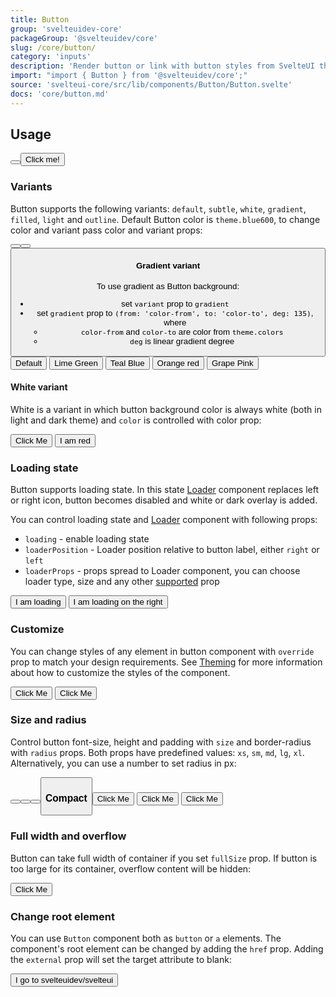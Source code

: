 ```yaml
---
title: Button
group: 'svelteuidev-core'
packageGroup: '@svelteuidev/core'
slug: /core/button/
category: 'inputs'
description: 'Render button or link with button styles from SvelteUI theme'
import: "import { Button } from '@svelteuidev/core';"
source: 'svelteui-core/src/lib/components/Button/Button.svelte'
docs: 'core/button.md'
---
```


<script lang="ts">
    import { ActionIcon, Button } from '@svelteuidev/core';
    import { Heading, Preview } from 'components'

    const simpleButtons = `
        <script>
            import { Button } from '@svelteuidev/core';
        <\/script>

        <Button \/>
        <Button>Click me!<\/Button>
    `;
    const variantButtons = `
        <script>
            import { Button } from '@svelteuidev/core';
        <\/script>

        <Button color="red" \/>
        <Button variant="outline"\/>
        <Button variant="filled"\/>
    `;
    const gradientButtons = `
        <script>
            import { Button } from '@svelteuidev/core';
        <\/script>

        <Button variant='gradient'>Default<\/Button>
        <Button variant='gradient' gradient={{from: 'teal', to: 'green', deg: 105}}>Lime Green<\/Button>
        <Button variant='gradient' gradient={{from: 'teal', to: 'blue', deg: 60}}>Teal Blue<\/Button>
        <Button variant='gradient' gradient={{from: 'orange', to: 'red', deg: 45}}>Orange red<\/Button>
        <Button variant='gradient' gradient={{from: 'grape', to: 'pink', deg: 35}}>Grape Pink<\/Button>
    `;
    const whiteButtons = `
        <script>
            import { Button } from '@svelteuidev/core';
        <\/script>

        <Button variant="white">Click Me<\/Button>
        <Button variant="white" color="red">I am red<\/Button>
    `;
    const loadingButtons = `
        <script>
            import { Button } from '@svelteuidev/core';
        <\/script>

        <Button loading={true}>I am loading<\/Button>
        <Button loading={true} loaderPosition={"right"}>I am loading on the right<\/Button>
    `;
    const customizeButtons = `
        <script>
            import { ActionIcon, Button } from '@svelteuidev/core';
        <\/script>

        <Button override={{ backgroundColor: 'red' }} variant='outline'>Click Me<\/Button>
        <Button>
            <ActionIcon \/>Click Me
        <\/Button>
    `;
    const sizeButtons = `
        <script>
            import { Button } from '@svelteuidev/core';
        <\/script>

        <Button radius="lg" \/> // -> theme predefined large radius
        <Button radius={10} \/> // -> ( borderRadius: '10px' )
        <Button size="sm" \/> // -> predefined small size
        <Button size="lg" \/> // -> predefined large size
    `;
    const compactButtons = `
        <script>
            import { Button } from '@svelteuidev/core';
        <\/script>

        <Button compact>Click Me<\/Button>
        <Button variant='outline' compact>Click Me<\/Button>
        <Button variant='default' compact>Click Me<\/Button>
    `;
    const fullsizeButtons = `
        <script>
            import { Button } from '@svelteuidev/core';
        <\/script>

        <Button fullSize>Click Me<\/Button>
    `;
    const rootButtons = `
        <script>
            import { Button } from '@svelteuidev/core';
        <\/script>

        <Button href="https://github.com/svelteuidev/svelteui">I go to svelteuidev/svelteui<\/Button>
    `;
</script>

<Heading />

## Usage

<Preview code={simpleButtons}>
    <Button />
    <Button>Click me!</Button>
</Preview>

### Variants

Button supports the following variants: `default`, `subtle`, `white`, `gradient`, `filled`, `light` and `outline`. Default Button color is `theme.blue600`, to change color and variant pass color and variant props:

<Preview code={variantButtons}>
    <Button color="red" />
    <Button variant="outline"/>
    <Button variant="filled"/>
</Preview>

#### Gradient variant

To use gradient as Button background:

* set `variant` prop to `gradient`
* set `gradient` prop to `(from: 'color-from', to: 'color-to', deg: 135)`, where
    * `color-from` and `color-to` are color from `theme.colors`
    * `deg` is linear gradient degree

<Preview code={gradientButtons}>
    <Button variant='gradient'>Default</Button>
    <Button variant='gradient' gradient={{from: 'teal', to: 'green', deg: 105}}>Lime Green</Button>
    <Button variant='gradient' gradient={{from: 'teal', to: 'blue', deg: 60}}>Teal Blue</Button>
    <Button variant='gradient' gradient={{from: 'orange', to: 'red', deg: 45}}>Orange red</Button>
    <Button variant='gradient' gradient={{from: 'grape', to: 'pink', deg: 35}}>Grape Pink</Button>
</Preview>

#### White variant

White is a variant in which button background color is always white (both in light and dark theme) and `color` is controlled with color prop:

<Preview code={whiteButtons}>
    <Button variant="white">Click Me</Button>
    <Button variant="white" color="red">I am red</Button>
</Preview>

### Loading state

Button supports loading state. In this state [Loader](core/loader) component replaces left or right icon, button becomes disabled and white or dark overlay is added.

You can control loading state and [Loader](core/loader) component with following props:

* `loading` - enable loading state
* `loaderPosition` - Loader position relative to button label, either `right` or `left`
* `loaderProps` - props spread to Loader component, you can choose loader type, size and any other [supported](core/loader) prop

<Preview code={loadingButtons}>
    <Button loading={true}>I am loading</Button>
    <Button loading={true} loaderPosition={"right"}>I am loading on the right</Button>
</Preview>

### Customize

You can change styles of any element in button component with `override` prop to match your design requirements. See [Theming](theming/utilities) for more information about how to customize the styles of the component.

<Preview code={loadingButtons}>
    <Button override={{ backgroundColor: 'red' }} variant='outline'>Click Me</Button>
    <Button>
        <ActionIcon />Click Me
    </Button>
</Preview>

### Size and radius

Control button font-size, height and padding with `size` and border-radius with `radius` props. Both props have predefined values: `xs`, `sm`, `md`, `lg`, `xl`. Alternatively, you can use a number to set radius in px:

<Preview code={sizeButtons}>
    <Button radius="lg" />
    <Button radius={10} />
    <Button size="sm" />
    <Button size="lg" />
</Preview>

### Compact

<Preview code={compactButtons}>
    <Button compact>Click Me</Button>
    <Button variant='outline' compact>Click Me</Button>
    <Button variant='default' compact>Click Me</Button>
</Preview>

### Full width and overflow

Button can take full width of container if you set `fullSize` prop. If button is too large for its container, overflow content will be hidden:

<Preview code={fullsizeButtons}>
     <Button fullSize>Click Me</Button>
</Preview>

### Change root element

You can use `Button` component both as `button` or `a` elements. The component's root element can be changed by adding the `href` prop. Adding the `external` prop will set the target attribute to blank:

<Preview code={rootButtons}>
    <Button href="https://github.com/svelteuidev/svelteui">I go to svelteuidev/svelteui</Button>
</Preview>
